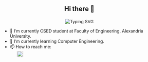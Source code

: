 ## <p align="center"> Hi there 👋 </p>
<p align="center">
  <img src="https://readme-typing-svg.herokuapp.com?font=Fira+Code&pause=1000&center=true&vCenter=true&random=false&width=800&lines=I+am+an+undergraduate+Computer+and+Systems+Engineer" alt="Typing SVG">
</p>

<!-- **Mahmoudghlab25/Mahmoudghlab25** is a ✨ _special_ ✨ repository because its `README.md` (this file) appears on your GitHub profile. -->
- 🔭 I’m currently CSED student at Faculty of Engineering, Alexandria University.
- 🌱 I’m currently learning Computer Engineering.
- 📫 How to reach me:<br>
&nbsp;&nbsp;&nbsp;&nbsp;&nbsp;&nbsp;[<img src="https://th.bing.com/th/id/R.30aed183321ec208d0373cf6a50c6c55?rik=X%2bsdisNDbH48Bg&pid=ImgRaw&r=0" width="20">](https://www.linkedin.com/in/mahmoud-ghallab-89981521a/)

